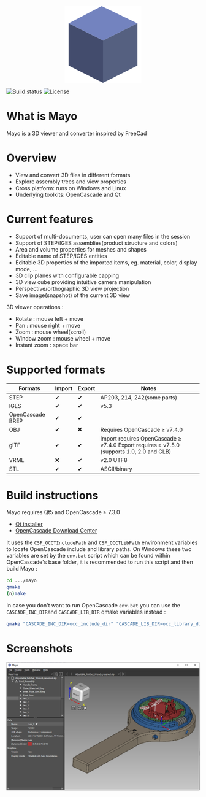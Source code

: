 <p align="center">
  <img src="images/appicon_256.png" width="200px" align="center" />
</p>

[![Build status](https://ci.appveyor.com/api/projects/status/6d1w0d6gw28npxpf?svg=true)](https://ci.appveyor.com/project/HuguesDelorme/mayo)
[![License](https://img.shields.io/badge/license-BSD%202--clause-blue.svg)](https://github.com/fougue/mayo/blob/develop/LICENSE.txt)

# What is Mayo
Mayo is a 3D viewer and converter inspired by FreeCad

# Overview
* View and convert 3D files in different formats
* Explore assembly trees and view properties
* Cross platform: runs on Windows and Linux
* Underlying toolkits: OpenCascade and Qt

# Current features
* Support of multi-documents, user can open many files in the session
* Support of STEP/IGES assemblies(product structure and colors)
* Area and volume properties for meshes and shapes
* Editable name of STEP/IGES entities
* Editable 3D properties of the imported items, eg. material, color, display mode, ...
* 3D clip planes with configurable capping
* 3D view cube providing intuitive camera manipulation
* Perspective/orthographic 3D view projection
* Save image(snapshot) of the current 3D view

3D viewer operations :
* Rotate : mouse left + move
* Pan : mouse right + move
* Zoom : mouse wheel(scroll)
* Window zoom : mouse wheel + move
* Instant zoom : space bar

# Supported formats
  Formats                 |  Import   |  Export  | Notes
--------------------------|-----------|----------|------------------------------
STEP                      |  &#10004; | &#10004; | AP203, 214, 242(some parts)
IGES                      |  &#10004; | &#10004; | v5.3
OpenCascade BREP          |  &#10004; | &#10004; |
OBJ                       |  &#10004; | &#10060; | Requires OpenCascade &#8805; v7.4.0
glTF                      |  &#10004; | &#10004; | Import requires OpenCascade &#8805; v7.4.0  Export requires &#8805; v7.5.0  (supports 1.0, 2.0 and GLB)
VRML                      |  &#10060; | &#10004; | v2.0 UTF8
STL                       |  &#10004; | &#10004; | ASCII/binary

# Build instructions
Mayo requires Qt5 and OpenCascade &#8805; 7.3.0  
* [Qt installer](https://www.qt.io/download-qt-installer)
* [OpenCascade Download Center](https://old.opencascade.com/content/latest-release)

It uses the `CSF_OCCTIncludePath` and `CSF_OCCTLibPath` environment variables to locate
OpenCascade include and library paths. On Windows these two variables are set by the `env.bat`
script which can be found within OpenCascade's base folder, it is recommended to run this script
and then build Mayo :  
```bash
cd .../mayo
qmake
(n)make
```
In case you don't want to run OpenCascade `env.bat` you can use the `CASCADE_INC_DIR`and `CASCADE_LIB_DIR`
qmake variables instead :  
```bash
qmake "CASCADE_INC_DIR=occ_include_dir" "CASCADE_LIB_DIR=occ_library_dir"
```

# Screenshots

<img src="doc/screenshot_1.png"/>

